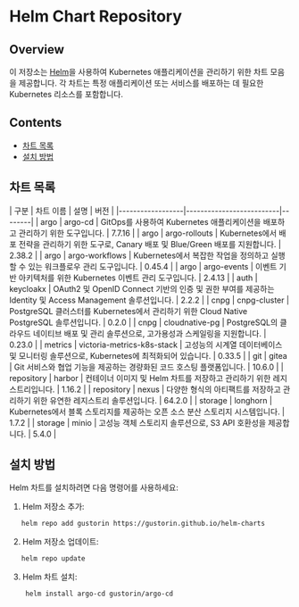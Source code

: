 # Helm Chart Repository

## Overview

이 저장소는 [Helm](https://helm.sh/)을 사용하여 Kubernetes 애플리케이션을 관리하기 위한 차트 모음을 제공합니다. 각 차트는 특정 애플리케이션 또는 서비스를 배포하는 데 필요한 Kubernetes 리소스를 포함합니다.

## Contents

- [차트 목록](#차트-목록)
- [설치 방법](#설치-방법)

## 차트 목록

| 구분 | 차트 이름         | 설명                       | 버전    |
|------------------|--------------------------|--------|
| argo | argo-cd          | GitOps를 사용하여 Kubernetes 애플리케이션을 배포하고 관리하기 위한 도구입니다. | 7.7.16  |
| argo | argo-rollouts    | Kubernetes에서 배포 전략을 관리하기 위한 도구로, Canary 배포 및 Blue/Green 배포를 지원합니다. | 2.38.2 |
| argo | argo-workflows   | Kubernetes에서 복잡한 작업을 정의하고 실행할 수 있는 워크플로우 관리 도구입니다. | 0.45.4  |
| argo | argo-events      | 이벤트 기반 아키텍처를 위한 Kubernetes 이벤트 관리 도구입니다. | 2.4.13  |
| auth | keycloakx                    | OAuth2 및 OpenID Connect 기반의 인증 및 권한 부여를 제공하는 Identity 및 Access Management 솔루션입니다. | 2.2.2  |
| cnpg | cnpg-cluster     | PostgreSQL 클러스터를 Kubernetes에서 관리하기 위한 Cloud Native PostgreSQL 솔루션입니다. | 0.2.0  |
| cnpg | cloudnative-pg   | PostgreSQL의 클라우드 네이티브 배포 및 관리 솔루션으로, 고가용성과 스케일링을 지원합니다. | 0.23.0  |
| metrics | victoria-metrics-k8s-stack   | 고성능의 시계열 데이터베이스 및 모니터링 솔루션으로, Kubernetes에 최적화되어 있습니다. | 0.33.5  |
| git  | gitea            | Git 서비스와 협업 기능을 제공하는 경량화된 코드 호스팅 플랫폼입니다.        | 10.6.0 |
| repository | harbor                       | 컨테이너 이미지 및 Helm 차트를 저장하고 관리하기 위한 레지스트리입니다.     | 1.16.2 |
| repository | nexus                       | 다양한 형식의 아티팩트를 저장하고 관리하기 위한 유연한 레지스트리 솔루션입니다.	     | 64.2.0 |
| storage | longhorn                     | Kubernetes에서 블록 스토리지를 제공하는 오픈 소스 분산 스토리지 시스템입니다. | 1.7.2  |
| storage | minio                        | 고성능 객체 스토리지 솔루션으로, S3 API 호환성을 제공합니다.                 | 5.4.0  |

## 설치 방법

Helm 차트를 설치하려면 다음 명령어를 사용하세요:

1. Helm 저장소 추가:

```bash
   helm repo add gustorin https://gustorin.github.io/helm-charts
```

2. Helm 저장소 업데이트:

```bash
   helm repo update
```

3. Helm 차트 설치:

```bash
    helm install argo-cd gustorin/argo-cd
```
